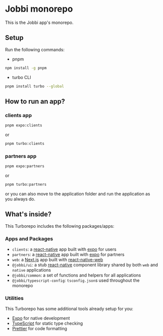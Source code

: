 # Jobbi monorepo

This is the Jobbi app's monorepo.

## Setup

Run the following commands:

- pnpm
```sh
npm install -g pnpm
```
- turbo CLI
```sh
pnpm install turbo --global
```

## How to run an app?

### clients app

```sh
pnpm expo:clients
```
or
```sh
pnpm turbo:clients
```

### partners app

```sh
pnpm expo:partners
```
or
```sh
pnpm turbo:partners
```
or you can also move to the application folder and run the application as you always do.

## What's inside?

This Turborepo includes the following packages/apps:

### Apps and Packages

- `clients`: a [react-native](https://reactnative.dev/) app built with [expo](https://docs.expo.dev/) for users
- `partners`: a [react-native](https://reactnative.dev/) app built with [expo](https://docs.expo.dev/) for partners
- `web`: a [Next.js](https://nextjs.org/) app built with [react-native-web](https://necolas.github.io/react-native-web/)
- `@jobbi/ui`: a stub [react-native](https://reactnative.dev/) component library shared by both `web` and `native` applications
- `@jobbi/common`: a set of functions and helpers for all applications
- `@jobbi/typescript-config`: `tsconfig.json`s used throughout the monorepo

### Utilities

This Turborepo has some additional tools already setup for you:

- [Expo](https://docs.expo.dev/) for native development
- [TypeScript](https://www.typescriptlang.org/) for static type checking
- [Prettier](https://prettier.io) for code formatting
